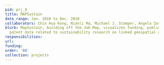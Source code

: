 ```yaml
---
pid: prj_9
title: MAPSustain
date_range: Jan. 2010 to Dec. 2010
collaborators: Chin Hua Kong, Nianli Ma, Michael J. Stamper, Angela Zoss, Katy Börner
blurb: MapSustain, building off the Job Map, visualizes funding, publication, and
  patent data related to sustainability research on linked geospatial and topic maps.
responsibilities: 
url: 
funding: 
order: '08'
collection: projects
---
```

